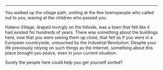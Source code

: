 ----

You walked up the village path, smiling at the few townspeople who called out to you, waving at the children who passed you.

Hateno Village, draped lovingly on the hillside, was a town that felt like it had existed for hundreds of years. There was something about the buildings here, now that you were seeing them up close, that felt as if you were in a European countryside, untouched by the Industrial Revolution. Despite your life previously relying on such things as the Internet, something about this place brought you peace, even in your current situation.

Surely the people here could help you get yourself sorted?


